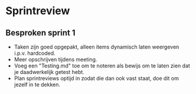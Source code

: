 # Sprintreview

## Besproken sprint 1
* Taken zijn goed opgepakt, alleen items dynamisch laten weergeven i.p.v. hardcoded.
* Meer opschrijven tijdens meeting.
* Voeg een "Testing.md" toe om te noteren als bewijs om te laten zien dat je daadwerkelijk getest hebt.
* Plan sprintreviews optijd in zodat die dan ook vast staat, doe dit om jezelf in te dekken.
